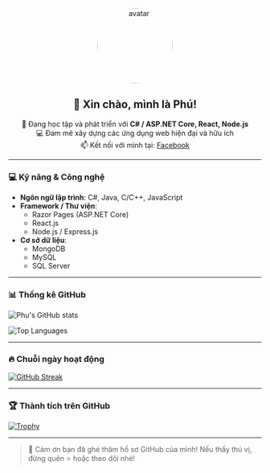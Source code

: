 <p align="center">
  <img src="https://avatars.githubusercontent.com/u/your-user-id?v=4" width="150" style="border-radius: 50%" alt="avatar" />
</p>

<h2 align="center">👋 Xin chào, mình là Phú!</h2>

<p align="center">
  🌱 Đang học tập và phát triển với <strong>C# / ASP.NET Core, React, Node.js</strong> <br/>
  💻 Đam mê xây dựng các ứng dụng web hiện đại và hữu ích <br/>
  📫 Kết nối với mình tại:
  <a href="https://www.facebook.com/profile.php?id=61560470347940">Facebook</a>
</p>

---

### 💻 Kỹ năng & Công nghệ

- **Ngôn ngữ lập trình**: C#, Java, C/C++, JavaScript
- **Framework / Thư viện**:
  - Razor Pages (ASP.NET Core)
  - React.js
  - Node.js / Express.js
- **Cơ sở dữ liệu**:
  - MongoDB
  - MySQL
  - SQL Server

---

### 📊 Thống kê GitHub

![Phu's GitHub stats](https://github-readme-stats.vercel.app/api?username=phandinhphu&show_icons=true&count_private=true&theme=radical)

![Top Languages](https://github-readme-stats.vercel.app/api/top-langs/?username=phandinhphu&layout=compact&theme=radical)

---

### 🔥 Chuỗi ngày hoạt động

[![GitHub Streak](https://streak-stats.demolab.com?user=phandinhphu&theme=radical)](https://git.io/streak-stats)

---

### 🏆 Thành tích trên GitHub

[![Trophy](https://github-profile-trophy.vercel.app/?username=phandinhphu&theme=radical&row=1)](https://github.com/ryo-ma/github-profile-trophy)

---

> 💬 Cảm ơn bạn đã ghé thăm hồ sơ GitHub của mình! Nếu thấy thú vị, đừng quên ⭐ hoặc theo dõi nhé!
